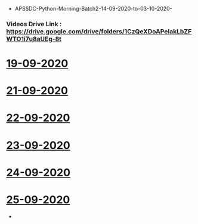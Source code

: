 - APSSDC-Python-Morning-Batch2-14-09-2020-to-03-10-2020-


### Videos Drive Link :  https://drive.google.com/drive/folders/1CzQeXDoAPeIakLbZFWTO1i7u8aUEg-8t 

# [19-09-2020](https://transcripts.gotomeeting.com/#/s/6a9802da237153596ccbf7017df752f3dddfefadd4ebb6bdbb75ae7e29b1f9c0)
# [21-09-2020](https://transcripts.gotomeeting.com/#/s/a9fd78070757e76b70ca2c0c52b4ec434a5b4fee0914d8d9f1f5a5710eb8f023)
# [22-09-2020](https://transcripts.gotomeeting.com/#/s/aa6988a35d7f5644236243bd6b6944010b3f637aa5d493fc71ac91aeee03a96c)
# [23-09-2020](https://transcripts.gotomeeting.com/#/s/556a0b26e78fe0774bb78952e75edafae7dfd71cb726cf8e3fd886218c8daacc)
# [24-09-2020](https://transcripts.gotomeeting.com/#/s/3a02d9b7ce912579c724b57b1b711d436268dbcf0ec107bb118214ed0affbf81)
# [25-09-2020](https://transcripts.gotomeeting.com/#/s/5429dc2499732cc8345363a6c3afd14d2112ee5806ae0c0138d6a3fa76ea1cb2)
-
